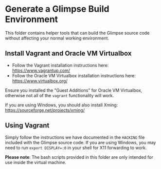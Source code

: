 # Generate a Glimpse Build Environment
This folder contains helper tools that can build the Glimpse source code without affecting your normal working environment.

## Install Vagrant and Oracle VM Virtualbox

* Follow the Vagrant installation instructions here: https://www.vagrantup.com/
* Follow the Oracle VM Virtualbox installation instructions here: https://www.virtualbox.org/

Ensure you installed the "Guest Additions" for Oracle VM Virtualbox, otherwise not all of the `vagrant` functionality will work.

If you are using Windows, you should also install Xming: https://sourceforge.net/projects/xming/

## Using Vagrant
Simply follow the instructions we have documented in the `HACKING` file included with the Glimpse source code. If you are using Windows, you may need to run `export DISPLAY=:0` in your shell for X11 forwarding to work.

**Please note**: The bash scripts provided in this folder are only intended for use inside the virtual machine.
